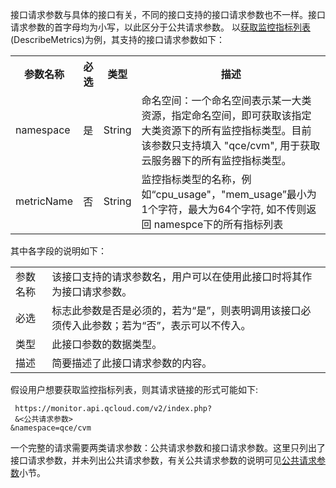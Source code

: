 接口请求参数与具体的接口有关，不同的接口支持的接口请求参数也不一样。接口请求参数的首字母均为小写，以此区分于公共请求参数。
以<a href="/doc/api/405/获取监控指标列表" title="获取监控指标列表">获取监控指标列表</a>(DescribeMetrics)为例，其支持的接口请求参数如下：
<table class="t"><tbody><tr>
<th><b>参数名称</b></th>
<th><b>必选</b></th>
<th><b>类型</b></th>
<th><b>描述</b></th>
<tr>
<td> namespace
<td> 是
<td> String
<td>命名空间：一个命名空间表示某一大类资源，指定命名空间，即可获取该指定大类资源下的所有监控指标类型。目前该参数只支持填入 "qce/cvm", 用于获取云服务器下的所有监控指标类型。
<tr>
<td> metricName
<td> 否 
<td> String
<td>监控指标类型的名称，例如“cpu_usage"，"mem_usage”最小为1个字符，最大为64个字符, 如不传则返回 namespce下的所有指标列表 
</tbody></table>

其中各字段的说明如下：
<table class="t">
<tbody>
<td> 参数名称
</td><td> 该接口支持的请求参数名，用户可以在使用此接口时将其作为接口请求参数。
</td></tr>
<tr>
<td> 必选
</td><td> 标志此参数是否是必须的，若为“是”，则表明调用该接口必须传入此参数；若为“否”，表示可以不传入。
</td></tr>
<tr>
<td> 类型
</td><td> 此接口参数的数据类型。
</td></tr>
<tr>
<td> 描述
</td><td> 简要描述了此接口请求参数的内容。
</td></tr>
</tbody></table>

假设用户想要获取监控指标列表，则其请求链接的形式可能如下:

```
 https://monitor.api.qcloud.com/v2/index.php?
 &<公共请求参数>
&namespace=qce/cvm
```

一个完整的请求需要两类请求参数：公共请求参数和接口请求参数。这里只列出了接口请求参数，并未列出公共请求参数，有关公共请求参数的说明可见<a href="/doc/api/405/公共请求参数" title="公共请求参数">公共请求参数</a>小节。
